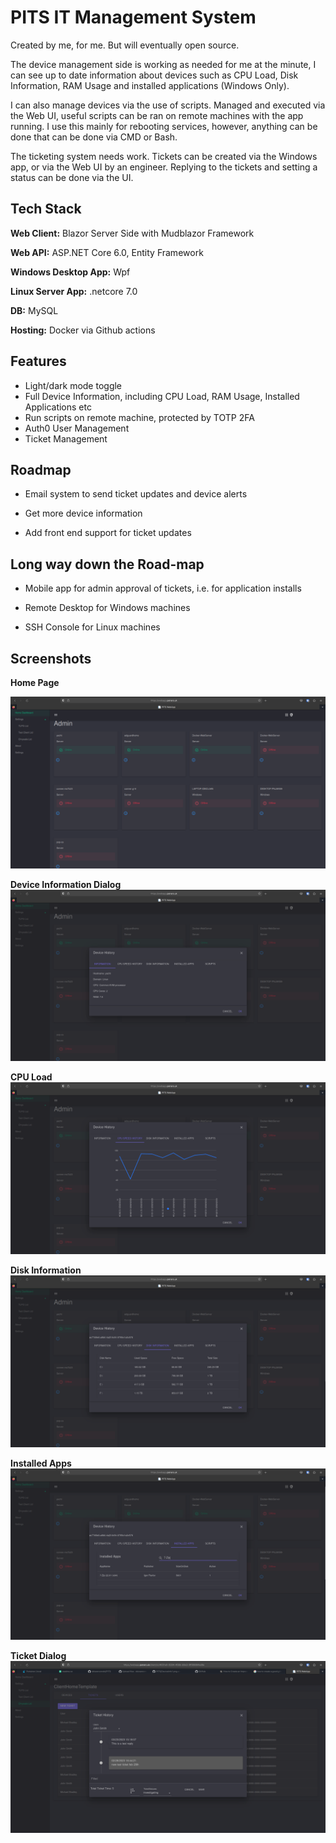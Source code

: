 
# PITS IT Management System

Created by me, for me. But will eventually open source.

The device management side is working as needed for me at the minute, I can see up to date information about devices such as CPU Load, Disk Information, RAM Usage and installed applications (Windows Only).

I can also manage devices via the use of scripts. Managed and executed via the Web UI, useful scripts can be ran on remote machines with the app running. I use this mainly for rebooting services, however, anything can be done that can be done via CMD or Bash.

The ticketing system needs work. Tickets can be created via the Windows app, or via the Web UI by an engineer. Replying to the tickets and setting a status can be done via the UI. 


## Tech Stack



**Web Client:** Blazor Server Side with Mudblazor Framework

**Web API:** ASP.NET Core 6.0, Entity Framework

**Windows Desktop App:** Wpf 

**Linux Server App:** .netcore 7.0

**DB:** MySQL

**Hosting:** Docker via Github actions


## Features

- Light/dark mode toggle
- Full Device Information, including CPU Load, RAM Usage, Installed Applications etc
- Run scripts on remote machine, protected by TOTP 2FA
- Auth0 User Management
- Ticket Management

## Roadmap

- Email system to send ticket updates and device alerts

- Get more device information

- Add front end support for ticket updates

## Long way down the Road-map

- Mobile app for admin approval of tickets, i.e. for application installs

- Remote Desktop for Windows machines

- SSH Console for Linux machines


## Screenshots

**Home Page**

![Home Page for PITS](https://raw.githubusercontent.com/obiwanconobi/PITS/main/MainMenu1.png)

**Device Information Dialog**
![Dialog for Device Management](https://raw.githubusercontent.com/obiwanconobi/PITS/main/DeviceInfo1.png)

**CPU Load**
![Dialog for CPU Load](https://raw.githubusercontent.com/obiwanconobi/PITS/main/CPULoad.png)

**Disk Information**
![Dialog for Disk Information](https://raw.githubusercontent.com/obiwanconobi/PITS/main/DiskInfo1.png)

**Installed Apps**
![Dialog for Installed Apps](https://raw.githubusercontent.com/obiwanconobi/PITS/main/installedAppsSearch.png)

**Ticket Dialog**
![Dialog for replying to Tickets](https://raw.githubusercontent.com/obiwanconobi/PITS/main/TicketDialog.png)
